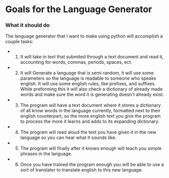 # Goals for the Language Generator

### What it should do
The language generator that I want to make using python will accomplish a couple tasks:
* 1. It will take in text that submited through a text document and read it, accounting for words, commas, periods, spaces, ect.
* 2. It will Generate a language that is semi random, it will use some parameters so the language is readable to someone who speaks english. It will use some english rules, like prefixes, and suffixes. While preforming this it will also check a dictionary of already made words and make sure the word it is generating doesn't already exist.
* 3. The program will have a text document where it stores a dictionary of all know words in the language currently, formatted next to their english counterpart, so the more english text you give the program to process the more it learns and adds to its expanding dictionary.
* 4. The program will read aloud the text you have given it in the new language so you can hear what it sounds like.
* 5. The program will finally after it knows enough will teach you simple phrases in the language.
* 6. Once you have trained the program enough you will be able to use a sort of translater to translate english to this new language.


